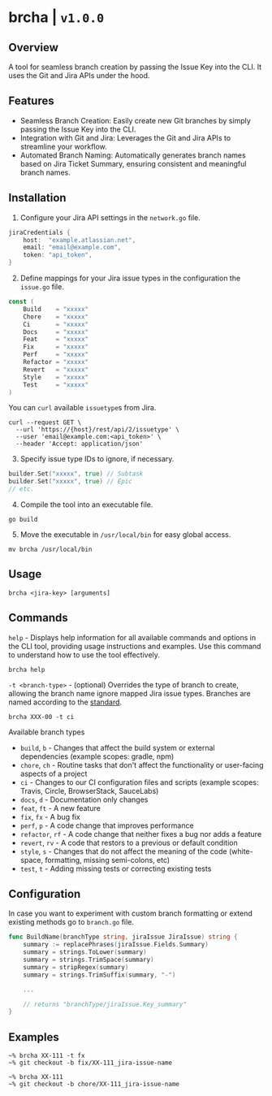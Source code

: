 # brcha | `v1.0.0`

## Overview

A tool for seamless branch creation by passing the Issue Key into the CLI. It uses the Git and Jira APIs under the hood.

## Features

- Seamless Branch Creation: Easily create new Git branches by simply passing the Issue Key into the CLI.
- Integration with Git and Jira: Leverages the Git and Jira APIs to streamline your workflow.
- Automated Branch Naming: Automatically generates branch names based on Jira Ticket Summary, ensuring consistent and
  meaningful branch names.

## Installation

1. Configure your Jira API settings in the `network.go` file.

```network.go
jiraCredentials {
    host:  "example.atlassian.net",
    email: "email@example.com",
    token: "api_token",
}
```

2. Define mappings for your Jira issue types in the configuration the `issue.go` file.

```issue.go
const (
    Build    = "xxxxx"
    Chore    = "xxxxx"
    Ci       = "xxxxx"
    Docs     = "xxxxx"
    Feat     = "xxxxx"
    Fix      = "xxxxx"
    Perf     = "xxxxx"
    Refactor = "xxxxx"
    Revert   = "xxxxx"
    Style    = "xxxxx"
    Test     = "xxxxx"
)
```

You can `curl` available `issuetype`s from Jira.

```terminal
curl --request GET \
  --url 'https://{host}/rest/api/2/issuetype' \
  --user 'email@example.com:<api_token>' \
  --header 'Accept: application/json'
```

3. Specify issue type IDs to ignore, if necessary.

```issue.go
builder.Set("xxxxx", true) // Subtask
builder.Set("xxxxx", true) // Epic
// etc.
```

4. Compile the tool into an executable file.

```terminal
go build
```

5. Move the executable in `/usr/local/bin` for easy global access.

```terminal
mv brcha /usr/local/bin
```

## Usage

```terminal
brcha <jira-key> [arguments]
```

## Commands

`help` - Displays help information for all available commands and options in the CLI tool, providing usage instructions
and examples. Use this command to understand how to use the tool effectively.

```terminal
brcha help
```

`-t <branch-type>` - (optional) Overrides the type of branch to create, allowing the branch name ignore mapped Jira
issue types. Branches are named according to the [standard](https://www.conventionalcommits.org/en/v1.0.0/).

``` terminal
brcha XXX-00 -t ci
```

Available branch types

- `build`, `b` - Changes that affect the build system or external dependencies (example scopes: gradle, npm)
- `chore`, `ch` - Routine tasks that don't affect the functionality or user-facing aspects of a project
- `ci` - Changes to our CI configuration files and scripts (example scopes: Travis, Circle, BrowserStack, SauceLabs)
- `docs`, `d` - Documentation only changes
- `feat`, `ft` - A new feature
- `fix`, `fx` - A bug fix
- `perf`, `p` - A code change that improves performance
- `refactor`, `rf` - A code change that neither fixes a bug nor adds a feature
- `revert`, `rv` - A code that restors to a previous or default condition
- `style`, `s` - Changes that do not affect the meaning of the code (white-space, formatting, missing semi-colons, etc)
- `test`, `t` - Adding missing tests or correcting existing tests

## Configuration

In case you want to experiment with custom branch formatting or extend existing methods go to `branch.go` file.

```branch.go
func BuildName(branchType string, jiraIssue JiraIssue) string {
    summary := replacePhrases(jiraIssue.Fields.Summary)
    summary = strings.ToLower(summary)
    summary = strings.TrimSpace(summary)
    summary = stripRegex(summary)
    summary = strings.TrimSuffix(summary, "-")

    ...

    // returns "branchType/jiraIssue.Key_summary"
}
```

## Examples

```terminal
~% brcha XX-111 -t fx
~% git checkout -b fix/XX-111_jira-issue-name
```

```terminal
~% brcha XX-111
~% git checkout -b chore/XX-111_jira-issue-name
```